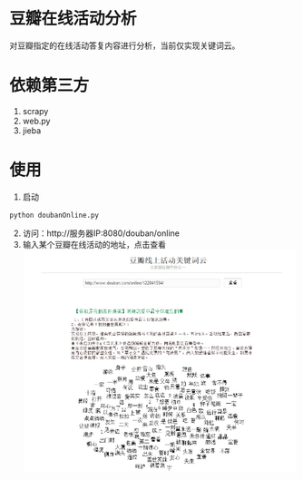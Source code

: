 # 豆瓣在线活动分析
 对豆瓣指定的在线活动答复内容进行分析，当前仅实现关键词云。
 
# 依赖第三方
1. scrapy
2. web.py
3. jieba

# 使用
1. 启动
```
python doubanOnline.py
```
2. 访问：http://服务器IP:8080/douban/online
3. 输入某个豆瓣在线活动的地址，点击查看
![](/show.PNG) 
